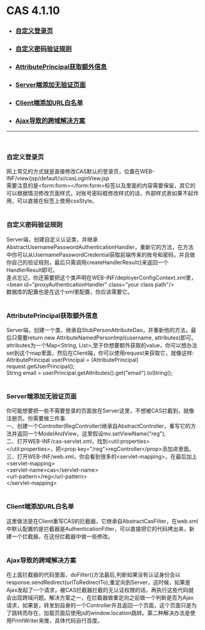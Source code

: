 
# CAS 4.1.10

* ### [自定义登录页](#customloginpage) 
* ### [自定义密码验证规则](#custompassword) 
* ### [AttributePrincipal获取额外信息](#moremessage) 
* ### [Server端添加无验证页面](#servernocheck)
* ### [Client端添加URL白名单](#clientnocheck) 
* ### [Ajax导致的跨域解决方案](#aboutajax) 


<hr>
<br>
<h3 id="customloginpage">自定义登录页</h2>
网上常见的方式就是直接修改CAS默认的登录页，位置在WEB-INF/view/jsp/default/ui/casLoginView.jsp<br>
需要注意的是&lt;form:form>&lt;/form:form>标签以及里面的内容需要保留，其它的可以根据情况修改页面样式，对账号密码框修改样式的话，外部样式表如果不起作用，可以直接在标签上使用cssStyle。
<br><br>
<h3 id="custompassword">自定义密码验证规则</h2>
Server端，创建自定义认证类，并继承AbstractUsernamePasswordAuthenticationHandler，重新它的方法，在方法中你可以从UsernamePasswordCredential获取前端传来的账号和密码，并且做你自己的验证规则，最后只需调用createHandlerResult()来返回一个HandlerResult即可。<br>
差点忘记，你还需要把这个类声明在WEB-INF/deployerConfigContext.xml里，<br>&lt;bean id="proxyAuthenticationHandler" class="your class path"/><br>
数据库的配置也是在这个xml里配置，你应该需要它。
<br><br>
<h3 id="moremessage">AttributePrincipal获取额外信息</h2>
Server端，创建一个类，继承自StubPersonAttributeDao，并重新他的方法，最后只需要return new AttributeNamedPersonImpl(username, attributes)即可。attributes为一个Map&lt;String, List<Object>>,至于你想要额外获取的value，你可以想办法set到这个map里面，然后在Client端，你可以使用request来获取它，就像这样:<br>
AttributePrincipal userPrincipal = (AttributePrincipal) request.getUserPrincipal();<br>String email = userPrincipal.getAttributes().get("email").toString();
<br><br>
<h3 id="servernocheck">Server端添加无验证页面</h2>
你可能想要把一些不需要登录的页面放在Server这里，不想被CAS拦截到，就像注册页。你需要做三件事<br>一、创建一个Controller(RegController)继承自AbstractController，重写它的方法并返回一个ModelAndView，这里假设mv.setViewName("reg");<br>二、打开WEB-INF/cas-servlet.xml，找到&lt;util:properties>&lt;/util:properties>，把&lt;prop key="/reg">regController&lt;/prop>添加进里面。<br>三、打开WEB-INF/web.xml，你会看到很多的&lt;servlet-mapping>，在最后加上<br>
&lt;servlet-mapping><br>
        &lt;servlet-name>cas&lt;/servlet-name><br>
        &lt;url-pattern>/reg&lt;/url-pattern><br>
    &lt;/servlet-mapping>
<br><br>
<h3 id="clientnocheck">Client端添加URL白名单</h2>
这里做法是在Client重写CAS的拦截器，它继承自AbstractCasFilter，在web.xml中默认配置的是拦截器是AuthenticationFilter，可以直接把它的代码拷出来，新建一个拦截器，在这份拦截器中做一些修改。
<br><br>
<h3 id="aboutajax">Ajax导致的跨域解决方案</h2>
在上面拦截器的代码里面，doFilter()方法最后,判断如果没有认证身份会以response.sendRedirect(urlToRedirectTo);重定向到Server，这时候，如果是Ajax发起了一个请求，被CAS拦截器拦截的无认证权限的话，再执行这些代码就会出现跨域问题。解决方案之一，在拦截器做重定向之前做一个判断是否为Ajax请求，如果是，转发到自身的一个Controller并且返回一个页面，这个页面只是为了跳转而存在，加载页面后使用js的window.location跳转。第二种解决办法是使用PrintWriter来推，具体代码自行百度。